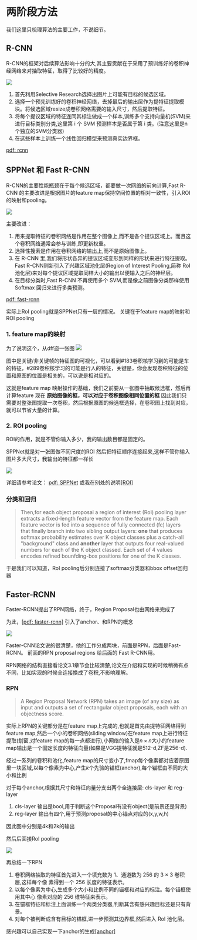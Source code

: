 # 两阶段方法

我们这里只梳理算法的主要工作，不说细节。

## R-CNN

R-CNN的框架对后续算法影响十分的大,其主要贡献在于采用了预训练好的卷积神经网络来对抽取特征，取得了比较好的精度。

![](../img/rcnn.svg)

1. 首先利用Selective Research选择出图片上可能有目标的候选区域。
2. 选择一个预先训练好的卷积神经网络，去掉最后的输出层作为提特征提取模块。将候选区域resize成卷积网络需要的输入尺寸，然后提取特征。
3. 将每个提议区域的特征连同其标注做成一个样本,训练多个支持向量机(SVM)来进行目标类别分类,这里第 i 个 SVM 预测样本是否属于第 i 类。(注意这里是n个独立的SVM分类器)
4. 在这些样本上训练一个线性回归模型来预测真实边界框。

[pdf: rcnn](./DET1_girshick2014rich.pdf)


## SPPNet 和 Fast R-CNN

R-CNN的主要性能瓶颈在于每个候选区域，都要做一次网络的前向计算,Fast R-CNN 的主要改进是根据图片的feature map保持空间位置的相对一致性，引入ROI的映射和pooling。

![](../img/fast-rcnn.svg)

主要改进：
1. 用来提取特征的卷积网络是作用在整个图像上,而不是各个提议区域上。而且这个卷积网络通常会参与训练,即更新权重。
2. 选择性搜索是作用在卷积网络的输出上,而不是原始图像上。
3. 在 R-CNN 里,我们将形状各异的提议区域变形到同样的形状来进行特征提取。Fast R-CNN则新引入了兴趣区域池化层(Region of Interest Pooling,简称 RoI 池化层)来对每个提议区域提取同样大小的输出以便输入之后的神经层。
4. 在目标分类时,Fast R-CNN 不再使用多个 SVM,而是像之前图像分类那样使用 Softmax 回归来进行多类预测。

[pdf: fast-rcnn](./Girshick_Fast_R-CNN_ICCV_2015_paper.pdf)


实际上RoI pooling就是SPPNet只有一层的情况。
关键在于feature map的映射和ROI pooling

### 1. feature map的映射

为了说明这个，从dff盗一张图
![](../img/featuremap.JPG)

图中是关键/非关键帧的特征图的可视化，可以看到#183卷积核学习到的可能是车的特征，#289卷积核学习的可能是行人的特征，关键是，你会发现卷积特征的位置和原图的位置是相关的，可以说是相对应的。

这就是feature map 映射操作的基础，我们之前要从一张图中抽取候选框，然后再计算feature 现在 **原始图像的框，可以对应于卷积图像相同位置的框** 因此我们只需要对整张图提取一次卷积，然后根据原图的候选框选择，在卷积图上找到对应，就可以节省大量的计算。

### 2. ROI pooling

ROI的作用，就是不管你输入多少，我的输出数目都是固定的。

SPPNet就是对一张图做不同尺度的ROI 然后把特征顺序连接起来,这样不管你输入图片多大尺寸，我输出的特征都一样长

![](../img/SPPNet.JPG)

详细请参考论文：
[pdf: SPPNet](./SPPNet.pdf)
或我在别处的说明[[ROI]](../feynman/ROI.md)

###  分类和回归

>Then,for each object proposal a region of interest (RoI) pooling layer extracts a fixed-length feature vector from the feature map. Each feature vector is fed into a sequence of fully connected (fc) layers that finally branch into two sibling output layers: **one** that produces softmax probability estimates over K object classes plus a catch-all "background" class and **another** layer that outputs four real-valued numbers for each of the K object classed. Each set of 4 values encodes refined bounfding-box positions for one of the K classes.

于是我们可以知道，RoI pooling后分别连接了softmax分类器和bbox offset回归器

## Faster-RCNN

Faster-RCNN提出了RPN网络，终于，Region Proposal也由网络来完成了

为此，[[pdf: faster-rcnn]](./Faster%20R-CNN.pdf)
引入了anchor、和RPN的概念

![](../img/faster-rcnn.svg)

Faster-CNN论文说的很清楚，他的工作分成两块，前面是RPN，后面是Fast-RCNN。
前面的RPN proposal regions 给后面的 Fast R-CNN用。

RPN网络的结构直接看论文3.1章节会比较清楚,论文在介绍和实现的时候稍微有点不同，比如实现的时候全连接换成了卷积,不影响理解。

### RPN

>A Region Proposal Network (RPN) takes an image (of any size) as input and outputs a set of rectangular object proposals, each with an objectness score.

实际上RPN的关键部分是在feature map上完成的,也就是首先由提特征网络得到feature map,然后一个小的卷积网络(sliding window)在feature map上进行特征提取(划窗,对feature map的每一点都进行),小网络的输入是$n \times n$大小的feature map输出是一个固定长度的特征向量(如果是VGG提特征就是512-d,ZF是256-d).

经过一系列的卷积和池化,feature map的尺寸变小了,fmap每个像素都对应着原图里一块区域,以每个像素为中心,产生$k$个先验的锚框(anchor),每个锚框由不同的大小和比例

对于每个anchor,根据其尺寸和特征向量分支出两个全连接层: cls-layer 和 reg-layer
1. cls-layer 输出是bool,用于判断这个Proposal有没有object(是前景还是背景)
2. reg-layer 输出有四个,用于预测proposal的中心锚点对应的(x,y,w,h)

因此图中分别是4k和2k的输出

然后后面接RoI pooling

![](../img/rpn.JPG)

再总结一下RPN

1. 卷积网络抽取的特征首先进入一个填充数为 1、通道数为 256 的 3 × 3 卷积层,这样每个像
素得到一个 256 ⻓度的特征表示。
2. 以每个像素为中心,生成多个大小和比例不同的锚框和对应的标注。每个锚框使用其中心
像素对应的 256 维特征来表示。
3. 在锚框特征和标注上面训练一个两类分类器,判断其含有感兴趣目标还是只有背景。
4. 对每个被判断成含有目标的锚框,进一步预测其边界框,然后进入 RoI 池化层。

感兴趣可以自己实现一下anchor的生成[[anchor]](../feynman/RPN_anchor.md)
